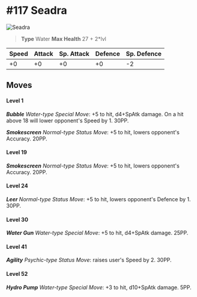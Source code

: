 # #117 Seadra


![Seadra](https://img.pokemondb.net/sprites/home/normal/1x/seadra.png)

> **Type** Water
> **Max Health** 27 + 2\*lvl

| Speed | Attack | Sp. Attack | Defence | Sp. Defence |
| ----- | ------ | ---------- | ------- | ----------- |
| +0 | +0 | +0 | +0 | -2 |

## Moves
#### Level 1

***Bubble** Water-type Special Move*: +5 to hit, d4+SpAtk damage. On a hit above 18 will lower opponent's Speed by 1. 30PP.

***Smokescreen** Normal-type Status Move*: +5 to hit, lowers opponent's Accuracy. 20PP.
#### Level 19

***Smokescreen** Normal-type Status Move*: +5 to hit, lowers opponent's Accuracy. 20PP.
#### Level 24

***Leer** Normal-type Status Move*: +5 to hit, lowers opponent's Defence by 1. 30PP.
#### Level 30

***Water Gun** Water-type Special Move*: +5 to hit, d4+SpAtk damage.  25PP.
#### Level 41

***Agility** Psychic-type Status Move*: raises user's Speed by 2. 30PP.
#### Level 52

***Hydro Pump** Water-type Special Move*: +3 to hit, d10+SpAtk damage.  5PP.

